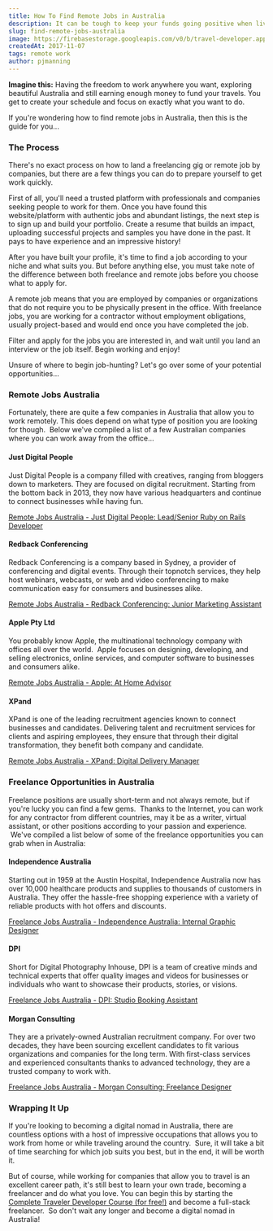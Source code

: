 ```yaml
---
title: How To Find Remote Jobs in Australia
description: It can be tough to keep your funds going positive when living as a backpacker. Try these jobs to earn some extra cash as a backpacker.
slug: find-remote-jobs-australia
image: https://firebasestorage.googleapis.com/v0/b/travel-developer.appspot.com/o/posts%2Ffind-remote-jobs-australia%2Fremoteworkaustralia.jpg?alt=media&token=907a7a5a-5f1c-4dc0-aaac-cd33bdf8462e
createdAt: 2017-11-07
tags: remote work
author: pjmanning
---
```


**Imagine this:** Having the freedom to work anywhere you want, exploring beautiful Australia and still earning enough money to fund your travels. You get to create your schedule and focus on exactly what you want to do.

If you're wondering how to find remote jobs in Australia, then this is the guide for you...

### The Process

There's no exact process on how to land a freelancing gig or remote job by companies, but there are a few things you can do to prepare yourself to get work quickly.

First of all, you'll need a trusted platform with professionals and companies seeking people to work for them. Once you have found this website/platform with authentic jobs and abundant listings, the next step is to sign up and build your portfolio. Create a resume that builds an impact, uploading successful projects and samples you have done in the past. It pays to have experience and an impressive history!

After you have built your profile, it's time to find a job according to your niche and what suits you. But before anything else, you must take note of the difference between both freelance and remote jobs before you choose what to apply for.

A remote job means that you are employed by companies or organizations that do not require you to be physically present in the office. With freelance jobs, you are working for a contractor without employment obligations, usually project-based and would end once you have completed the job.

Filter and apply for the jobs you are interested in, and wait until you land an interview or the job itself. Begin working and enjoy!

Unsure of where to begin job-hunting? Let's go over some of your potential opportunities...

### Remote Jobs Australia

Fortunately, there are quite a few companies in Australia that allow you to work remotely. This does depend on what type of position you are looking for though.  Below we've compiled a list of a few Australian companies where you can work away from the office...

#### Just Digital People

Just Digital People is a company filled with creatives, ranging from bloggers down to marketers. They are focused on digital recruitment. Starting from the bottom back in 2013, they now have various headquarters and continue to connect businesses while having fun.

[Remote Jobs Australia - Just Digital People: Lead/Senior Ruby on Rails Developer](https://www.seek.com.au/job/34757821?type=standard&userqueryid=1c8b96ce594302ffa6cf7283fb30a485-9034477)

#### Redback Conferencing

Redback Conferencing is a company based in Sydney, a provider of conferencing and digital events. Through their topnotch services, they help host webinars, webcasts, or web and video conferencing to make communication easy for consumers and businesses alike.

[Remote Jobs Australia - Redback Conferencing: Junior Marketing Assistant](https://www.seek.com.au/job/34778942?type=standard&userqueryid=1d3e70a83d199087c80c22cc851e0b9f-9287707)

#### Apple Pty Ltd

You probably know Apple, the multinational technology company with offices all over the world.  Apple focuses on designing, developing, and selling electronics, online services, and computer software to businesses and consumers alike.

[Remote Jobs Australia - Apple: At Home Advisor](https://www.seek.com.au/job/34738872?type=standout&userqueryid=1c8b96ce594302ffa6cf7283fb30a485-9289412)

#### XPand

XPand is one of the leading recruitment agencies known to connect businesses and candidates. Delivering talent and recruitment services for clients and aspiring employees, they ensure that through their digital transformation, they benefit both company and candidate.

[Remote Jobs Australia - XPand: Digital Delivery Manager](https://www.seek.com.au/job/34754599?type=standard&userqueryid=1c8b96ce594302ffa6cf7283fb30a485-9289412)

### Freelance Opportunities in Australia

Freelance positions are usually short-term and not always remote, but if you're lucky you can find a few gems.  Thanks to the Internet, you can work for any contractor from different countries, may it be as a writer, virtual assistant, or other positions according to your passion and experience.  We've compiled a list below of some of the freelance opportunities you can grab when in Australia:

#### Independence Australia

Starting out in 1959 at the Austin Hospital, Independence Australia now has over 10,000 healthcare products and supplies to thousands of customers in Australia. They offer the hassle-free shopping experience with a variety of reliable products with hot offers and discounts.

[Freelance Jobs Australia - Independence Australia: Internal Graphic Designer](https://www.seek.com.au/job/34795524?type=standard&userqueryid=8f60e2f7bef1f63018b48aea3b6e4a8e-1192891)

#### DPI

Short for Digital Photography Inhouse, DPI is a team of creative minds and technical experts that offer quality images and videos for businesses or individuals who want to showcase their products, stories, or visions.

[Freelance Jobs Australia - DPI: Studio Booking Assistant](https://www.seek.com.au/job/34776735?type=standard&userqueryid=8f60e2f7bef1f63018b48aea3b6e4a8e-1192891)

#### Morgan Consulting

They are a privately-owned Australian recruitment company. For over two decades, they have been sourcing excellent candidates to fit various organizations and companies for the long term. With first-class services and experienced consultants thanks to advanced technology, they are a trusted company to work with.

[Freelance Jobs Australia - Morgan Consulting: Freelance Designer](https://www.seek.com.au/job/34725305?type=standard&userqueryid=8f60e2f7bef1f63018b48aea3b6e4a8e-1192891)

### Wrapping It Up

If you're looking to becoming a digital nomad in Australia, there are countless options with a host of impressive occupations that allows you to work from home or while traveling around the country.  Sure, it will take a bit of time searching for which job suits you best, but in the end, it will be worth it.

But of course, while working for companies that allow you to travel is an excellent career path, it's still best to learn your own trade, becoming a freelancer and do what you love. You can begin this by starting the [Complete Traveler Developer Course (for free!)](https://www.traveldeveloper.com/) and become a full-stack freelancer.  So don't wait any longer and become a digital nomad in Australia!
